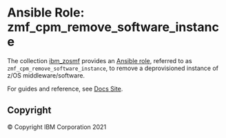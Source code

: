 # Ansible Role: zmf_cpm_remove_software_instance
The collection [ibm_zosmf](../../README.md) provides an [Ansible role](https://docs.ansible.com/ansible/latest/user_guide/playbooks_reuse_roles.html), referred to as `zmf_cpm_remove_software_instance`, to remove a deprovisioned instance of z/OS middleware/software.

For guides and reference, see [Docs Site](https://ibm.github.io/ibm_zosmf/roles/zmf_cpm_remove_software_instance.html).

## Copyright
© Copyright IBM Corporation 2021
